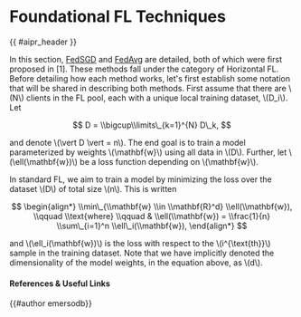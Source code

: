 <!-- markdownlint-disable-file MD033 MD013, MD053 -->

# Foundational FL Techniques

{{ #aipr_header }}

In this section, [FedSGD](fedsgd.md) and [FedAvg](fedavg.md) are detailed,
both of which were first proposed in [1]. These methods fall under the
category of Horizontal FL. Before detailing how each method works, let's first
establish some notation that will be shared in describing both methods. First
assume that there are \\(N\\) clients in the FL pool, each with a unique local
training dataset, \\(D_i\\). Let

$$
D = \\bigcup\\limits\_{k=1}^{N} D\_k,
$$

and denote \\(\\vert D \vert = n\\). The end goal is to train a model
parameterized by weights \\(\\mathbf{w}\\) using all data in \\(D\\). Further,
let \\(\\ell(\\mathbf{w})\\) be a loss function depending on \\(\\mathbf{w}\\).

In standard FL, we aim to train a model by minimizing the loss over the
dataset \\(D\\) of total size \\(n\\). This is written

$$
\begin{align*}
\\min\_{\\mathbf{w} \\in \\mathbf{R}^d} \\ell(\\mathbf{w}),
\\qquad \\text{where} \\qquad & \\ell(\\mathbf{w}) =
\\frac{1}{n} \\sum\_{i=1}^n \\ell\_i(\\mathbf{w}),
\end{align*}
$$

and \\(\\ell_i(\mathbf{w})\\) is the loss with respect to the
\\(i^{\\text{th}}\\) sample in the training dataset. Note that we have
implicitly denoted the dimensionality of the model weights, in the equation
above, as \\(d\\).

#### References & Useful Links <!-- markdownlint-disable-line MD001 -->

[^1]:
    H. B. McMahan, E. Moore, D. Ramage, S. Hampson, and B. A. y Arcas.
    Communication-efficient learning of deep networks from decentralized data.
    Proceedings of the 20th AISTATS, 2017.

{{#author emersodb}}
